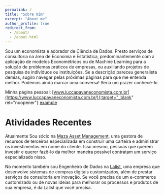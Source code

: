 ```yaml
---
permalink: /
title: "Sobre mim"
excerpt: "About me"
author_profile: true
redirect_from: 
  - /about/
  - /about.html
---
```


Sou um economista e adorador de Ciência de Dados. Presto serviços de consultoria na área de Economia e Estatística, predominantemente com a aplicação de modelos Econométricos ou de Machine Learning para a solução de problemas práticos de empresas, ou auxiliando projetos de pesquisa de indivíduos ou instituições. Se a descrição pareceu generalista demias, sugiro navegar pelas próximas páginas para que me entenda melhor. Podemos ainda marcar uma conversa! Seria um prazer conhecê-lo.

Minha página pessoal: [www.luccapavaneconomista.com.br](https://www.luccapavaneconomista.com.br/){:target="_blank" rel="noopener"}
<a href="http://example.com/" target="_blank">example</a>

Atividades Recentes
======
Atualmente Sou sócio na [Maza Asset Management](https://mazainvest.com.br/), uma gestora de recursos de terceiros especializada em construir uma carteira e administrar os investimentos em nome do cliente. Isso mesmo, pessoas que querem investir e querer fazê-lo da melhor maneira possível contratam um serviço especializado nisso.

No momento também sou Engenheiro de Dados na [Lalist](https://lalist.com.br/), uma empresa que desenvolve sistemas de compras digitais customizados, além de prestar serviços de consultoria em inovação. Se você precisa de um e-commerce customizado ou de novas ideias para melhorar os processos e produtos de sua empresa, é da Lalist que você precisa.
